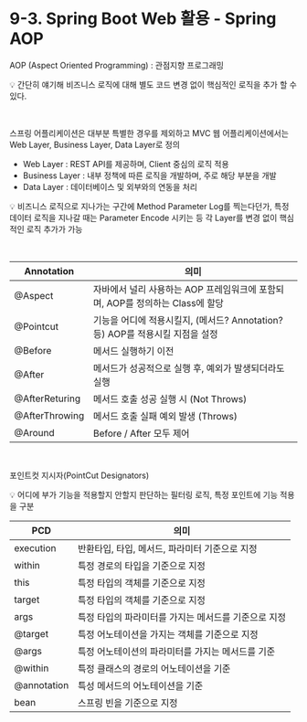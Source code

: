 # 9-3. Spring Boot Web 활용 - Spring AOP

AOP (Aspect Oriented Programming) : 관점지향 프로그래밍

:bulb: 간단히 얘기해 비즈니스 로직에 대해 별도 코드 변경 없이 핵심적인 로직을 추가 할 수 있다.

<br/>

스프링 어플리케이션은 대부분 특별한 경우를 제외하고 MVC 웹 어플리케이션에서는 Web Layer, Business Layer, Data Layer로 정의

- Web Layer : REST API를 제공하며, Client 중심의 로직 적용
- Business Layer : 내부 정책에 따른 로직을 개발하며, 주로 해당 부분을 개발
- Data Layer : 데이터베이스 및 외부와의 연동을 처리

:bulb: 비즈니스 로직으로 지나가는 구간에 Method Parameter Log를 찍는다던가, 특정 데이터 로직을 지나갈 때는 Parameter Encode 시키는 등 각 Layer를 변경 없이 핵심적인 로직 추가가 가능

<br/>

| Annotation     | 의미                                                         |
| -------------- | ------------------------------------------------------------ |
| @Aspect        | 자바에서 널리 사용하는 AOP 프레임워크에 포함되며, AOP를 정의하는 Class에 할당 |
| @Pointcut      | 기능을 어디에 적용시킬지, (메서드? Annotation? 등) AOP를 적용시킬 지점을 설정 |
| @Before        | 메서드 실행하기 이전                                         |
| @After         | 메서드가 성공적으로 실행 후, 예외가 발생되더라도 실행        |
| @AfterReturing | 메서드 호출 성공 실행 시 (Not Throws)                        |
| @AfterThrowing | 메서드 호출 실패 예외 발생 (Throws)                          |
| @Around        | Before / After 모두 제어                                     |

<br/>

포인트컷 지시자(PointCut Designators)

:bulb: 어디에 부가 기능을 적용할지 안할지 판단하는 필터링 로직, 특정 포인트에 기능 적용을 구분

| PCD         | 의미                                                 |
| ----------- | ---------------------------------------------------- |
| execution   | 반환타입, 타입, 메서드, 파라미터 기준으로 지정       |
| within      | 특정 경로의 타입을 기준으로 지정                     |
| this        | 특정 타입의 객체를 기준으로 지정                     |
| target      | 특정 타입의 객체를 기준으로 지정                     |
| args        | 특정 타입의 파라미터를 가지는 메서드를 기준으로 지정 |
| @target     | 특정 어노테이션을 가지는 객체를 기준으로 지정        |
| @args       | 특정 어노테이션의 파라미터를 가지는 메서드를 기준    |
| @within     | 특정 클래스의 경로의 어노테이션을 기준               |
| @annotation | 특성 메서드의 어노테이션을 기준                      |
| bean        | 스프링 빈을 기준으로 지정                            |

